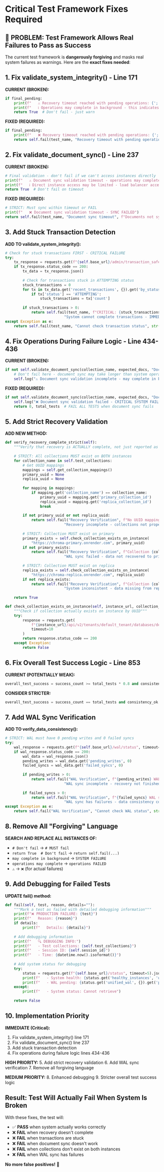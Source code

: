 # Critical Test Framework Fixes Required

## 🚨 PROBLEM: Test Framework Allows Real Failures to Pass as Success

The current test framework is **dangerously forgiving** and masks real system failures as warnings. Here are the **exact fixes needed**:

## 1. **Fix validate_system_integrity() - Line 171**

**CURRENT (BROKEN):**
```python
if final_pending:
    print(f"   ⚠️ Recovery timeout reached with pending operations: {'; '.join(final_pending)}")
    print(f"   ℹ️ Operations may complete in background - this indicates system stress, not failure")
    return True  # Don't fail - just warn
```

**FIXED (REQUIRED):**
```python
if final_pending:
    print(f"   ❌ Recovery timeout reached with pending operations: {'; '.join(final_pending)}")
    return self.fail(test_name, "Recovery timeout with pending operations", "; ".join(final_pending))
```

## 2. **Fix validate_document_sync() - Line 237**

**CURRENT (BROKEN):**
```python
# Final validation - don't fail if we can't access instances directly
print(f"   ⚠️ Document sync validation timeout - operations may complete in background")
print(f"   ℹ️ Direct instance access may be limited - load balancer access remains functional")
return True  # Don't fail on timeout
```

**FIXED (REQUIRED):**
```python
# STRICT: Must sync within timeout or FAIL
print(f"   ❌ Document sync validation timeout - SYNC FAILED")
return self.fail(test_name, "Document sync timeout", f"Documents not synced within {max_wait_time} seconds")
```

## 3. **Add Stuck Transaction Detection**

**ADD TO validate_system_integrity():**
```python
# Check for stuck transactions FIRST - CRITICAL FAILURE
try:
    tx_response = requests.get(f"{self.base_url}/admin/transaction_safety_status", timeout=10)
    if tx_response.status_code == 200:
        tx_data = tx_response.json()
        
        # Check for transactions stuck in ATTEMPTING status
        stuck_transactions = 0
        for tx in tx_data.get('recent_transactions', {}).get('by_status', []):
            if tx['status'] == 'ATTEMPTING':
                stuck_transactions = tx['count']
                
        if stuck_transactions > 0:
            return self.fail(test_name, f"CRITICAL: {stuck_transactions} transactions stuck in ATTEMPTING status",
                           "System cannot complete transactions - IMMEDIATE FAILURE")
except Exception as e:
    return self.fail(test_name, "Cannot check transaction status", str(e))
```

## 4. **Fix Operations During Failure Logic - Line 434-436**

**CURRENT (BROKEN):**
```python
if not self.validate_document_sync(collection_name, expected_docs, "Document Operations"):
    # Don't fail here - document sync may take longer than system operations
    self.log("⚠️ Document sync validation incomplete - may complete in background")
```

**FIXED (REQUIRED):**
```python
if not self.validate_document_sync(collection_name, expected_docs, "Document Operations"):
    self.log("❌ Document sync validation failed - CRITICAL SYSTEM FAILURE")
    return 0, total_tests  # FAIL ALL TESTS when document sync fails
```

## 5. **Add Strict Recovery Validation**

**ADD NEW METHOD:**
```python
def verify_recovery_complete_strict(self):
    """Verify that recovery is ACTUALLY complete, not just reported as complete"""
    
    # STRICT: All collections MUST exist on BOTH instances
    for collection_name in self.test_collections:
        # Get UUID mappings
        mappings = self.get_collection_mappings()
        primary_uuid = None
        replica_uuid = None
        
        for mapping in mappings:
            if mapping.get('collection_name') == collection_name:
                primary_uuid = mapping.get('primary_collection_id')
                replica_uuid = mapping.get('replica_collection_id')
                break
        
        if not primary_uuid or not replica_uuid:
            return self.fail("Recovery Verification", f"No UUID mapping for {collection_name}",
                           "Recovery incomplete - collections not properly mapped")
        
        # STRICT: Collection MUST exist on primary
        primary_exists = self.check_collection_exists_on_instance(
            "https://chroma-primary.onrender.com", primary_uuid)
        if not primary_exists:
            return self.fail("Recovery Verification", f"Collection {collection_name} missing from primary",
                           "WAL sync failed - data not recovered to primary")
        
        # STRICT: Collection MUST exist on replica  
        replica_exists = self.check_collection_exists_on_instance(
            "https://chroma-replica.onrender.com", replica_uuid)
        if not replica_exists:
            return self.fail("Recovery Verification", f"Collection {collection_name} missing from replica",
                           "System inconsistent - data missing from replica")
    
    return True

def check_collection_exists_on_instance(self, instance_url, collection_uuid):
    """Check if collection actually exists on instance by UUID"""
    try:
        response = requests.get(
            f"{instance_url}/api/v2/tenants/default_tenant/databases/default_database/collections/{collection_uuid}",
            timeout=10
        )
        return response.status_code == 200
    except Exception:
        return False
```

## 6. **Fix Overall Test Success Logic - Line 853**

**CURRENT (POTENTIALLY WEAK):**
```python
overall_test_success = success_count >= total_tests * 0.8 and consistency_ok
```

**CONSIDER STRICTER:**
```python
overall_test_success = success_count == total_tests and consistency_ok and self.verify_recovery_complete_strict()
```

## 7. **Add WAL Sync Verification**

**ADD TO verify_data_consistency():**
```python
# STRICT: WAL must have 0 pending writes and 0 failed syncs
try:
    wal_response = requests.get(f"{self.base_url}/wal/status", timeout=10)
    if wal_response.status_code == 200:
        wal_data = wal_response.json()
        pending_writes = wal_data.get('pending_writes', 0)
        failed_syncs = wal_data.get('failed_syncs', 0)
        
        if pending_writes > 0:
            return self.fail("WAL Verification", f"{pending_writes} WAL writes still pending",
                           "WAL sync incomplete - recovery not finished")
        
        if failed_syncs > 0:
            return self.fail("WAL Verification", f"{failed_syncs} WAL syncs failed",
                           "WAL sync has failures - data consistency compromised")
except Exception as e:
    return self.fail("WAL Verification", "Cannot check WAL status", str(e))
```

## 8. **Remove All "Forgiving" Language**

**SEARCH AND REPLACE ALL INSTANCES OF:**
- `# Don't fail` → `# MUST fail`  
- `return True  # Don't fail` → `return self.fail(...)`
- `may complete in background` → `SYSTEM FAILURE`
- `operations may complete` → `operations FAILED`
- `⚠️` → `❌` (for actual failures)

## 9. **Add Debugging for Failed Tests**

**UPDATE fail() method:**
```python
def fail(self, test, reason, details=""):
    """Mark a test as failed with detailed debugging information"""
    print(f"❌ PRODUCTION FAILURE: {test}")
    print(f"   Reason: {reason}")
    if details:
        print(f"   Details: {details}")
    
    # Add debugging information
    print(f"   🔍 DEBUGGING INFO:")
    print(f"   - Test collections: {self.test_collections}")
    print(f"   - Session ID: {self.session_id}")
    print(f"   - Time: {datetime.now().isoformat()}")
    
    # Add system status for debugging
    try:
        status = requests.get(f"{self.base_url}/status", timeout=5).json()
        print(f"   - System health: {status.get('healthy_instances', 'unknown')}/2")
        print(f"   - WAL pending: {status.get('unified_wal', {}).get('pending_writes', 'unknown')}")
    except:
        print(f"   - System status: Cannot retrieve")
    
    return False
```

## 10. **Implementation Priority**

**IMMEDIATE (Critical):**
1. Fix validate_system_integrity() line 171
2. Fix validate_document_sync() line 237  
3. Add stuck transaction detection
4. Fix operations during failure logic lines 434-436

**HIGH PRIORITY:**
5. Add strict recovery validation
6. Add WAL sync verification
7. Remove all forgiving language

**MEDIUM PRIORITY:**
8. Enhanced debugging
9. Stricter overall test success logic

## **Result: Test Will Actually Fail When System Is Broken**

With these fixes, the test will:
- ✅ **PASS** when system actually works correctly
- ❌ **FAIL** when recovery doesn't complete
- ❌ **FAIL** when transactions are stuck
- ❌ **FAIL** when document sync doesn't work
- ❌ **FAIL** when collections don't exist on both instances
- ❌ **FAIL** when WAL sync has failures

**No more false positives!** 🎯 